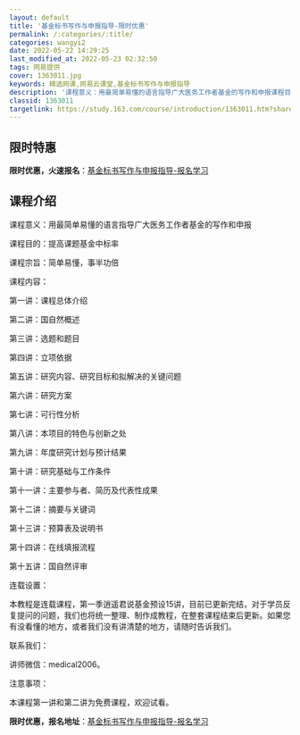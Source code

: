 ```yaml
---
layout: default
title: '基金标书写作与申报指导-限时优惠'
permalink: /:categories/:title/
categories: wangyi2
date: 2022-05-22 14:29:25
last_modified_at: 2022-05-23 02:32:50
tags: 网易提供
cover: 1363011.jpg
keywords: 精选网课,网易云课堂,基金标书写作与申报指导
description: '课程意义：用最简单易懂的语言指导广大医务工作者基金的写作和申报课程目的：提高课题基金中标率课程宗旨：简单易懂，事半功倍课'
classid: 1363011
targetlink: https://study.163.com/course/introduction/1363011.htm?share=1&shareId=1025206652&utm_campaign=share&utm_medium=iphoneShare&utm_source=&utm_u=1025206652
---
```


## 限时特惠

**限时优惠，火速报名**：[基金标书写作与申报指导-报名学习](https://study.163.com/course/introduction/1363011.htm?share=1&shareId=1025206652&utm_campaign=share&utm_medium=iphoneShare&utm_source=&utm_u=1025206652)

## 课程介绍

课程意义：用最简单易懂的语言指导广大医务工作者基金的写作和申报

课程目的：提高课题基金中标率

课程宗旨：简单易懂，事半功倍

课程内容：

第一讲：课程总体介绍

第二讲：国自然概述

第三讲：选题和题目

第四讲：立项依据

第五讲：研究内容、研究目标和拟解决的关键问题

第六讲：研究方案

第七讲：可行性分析

第八讲：本项目的特色与创新之处

第九讲：年度研究计划与预计结果

第十讲：研究基础与工作条件

第十一讲：主要参与者、简历及代表性成果

第十二讲：摘要与关键词

第十三讲：预算表及说明书

第十四讲：在线填报流程

第十五讲：国自然评审

连载设置：

本教程是连载课程，第一季逍遥君说基金预设15讲，目前已更新完结，对于学员反复提问的问题，我们也将统一整理、制作成教程，在整套课程结束后更新。如果您有没看懂的地方，或者我们没有讲清楚的地方，请随时告诉我们。

联系我们：

讲师微信：medical2006。

注意事项：

本课程第一讲和第二讲为免费课程，欢迎试看。

**限时优惠，报名地址**：[基金标书写作与申报指导-报名学习](https://study.163.com/course/introduction/1363011.htm?share=1&shareId=1025206652&utm_campaign=share&utm_medium=iphoneShare&utm_source=&utm_u=1025206652)


